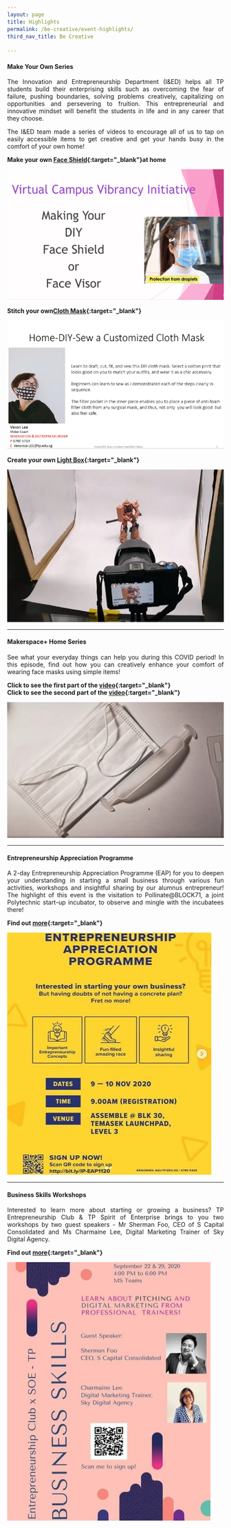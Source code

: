 ```yaml
---
layout: page
title: Highlights
permalink: /be-creative/event-highlights/
third_nav_title: Be Creative

---
```

#### Make Your Own Series ####
<div style="text-align: justify">
    <p>
The Innovation and Entrepreneurship Department (I&ED) helps all TP students build their enterprising skills such as overcoming the fear of failure, pushing boundaries, solving problems creatively, capitalizing on opportunities and persevering to fruition. This entrepreneurial and innovative mindset will benefit the students in life and in any career that they choose.
    </p>
    <p>
The I&ED team made a series of videos to encourage all of us to tap on easily accessible items to get creative and get your hands busy in the comfort of your own home!        
</div>

**Make your own [Face Shield](https://www.facebook.com/tp.innovation.entrepreneurship/videos/658346008393190/){:target="_blank"}at home**<br>

![Makerspace+ Home Series](/images/BeCreative-DIY_Face_Shield.png)

**Stitch your own[Cloth Mask](https://www.facebook.com/tp.innovation.entrepreneurship/videos/327069655053683/){:target="_blank"}**<br>

![Makerspace+ Home Series](/images/BeCreative-DIY_Cloth_Mask.png)

**Create your own [Light Box](https://www.facebook.com/tp.innovation.entrepreneurship/videos/763892361119090){:target="_blank"}**<br>

![Makerspace+ Home Series](/images/BeCreative-DIY_Lightbox.png)

---
#### Makerspace+ Home Series ####
<div style="text-align: justify">
    <p>
See what your everyday things can help you during this COVID period! In this episode, find out how you can creatively enhance your comfort of wearing face masks using simple items!
    </p>
</div>

**Click to see the first part of the [video](https://www.facebook.com/tp.innovation.entrepreneurship/videos/337288357385126/){:target="_blank"}**<br>
**Click to see the second part of the [video](https://www.facebook.com/tp.innovation.entrepreneurship/videos/355455748987619/){:target="_blank"}**

![Makerspace+ Home Series](/images/BeCreative-Mask.png)

---
#### Entrepreneurship Appreciation Programme ####
<div style="text-align: justify">
    <p>
A 2-day Entrepreneurship Appreciation Programme (EAP) for you to deepen your understanding in starting a small business through various fun activities, workshops and insightful sharing by our alumnus entrepreneur! The highlight of this event is the visitation to Pollinate@BLOCK71, a joint Polytechnic start-up incubator, to observe and mingle with the incubatees there! 
          </p>
</div>

**Find out [more](https://www.instagram.com/p/CFbhOE4HpLy/){:target="_blank"}**

![Entrepreneurship Appreciation Programme](/images/CCA_entrepreneurship_appreciation.JPG)

---
#### Business Skills Workshops ####
<div style="text-align: justify">
    <p>
Interested to learn more about starting or growing a business? TP Entrepreneurship Club & TP Spirit of Enterprise brings to you two workshops by two guest speakers - Mr Sherman Foo, CEO of S Capital Consolidated and Ms Charmaine Lee, Digital Marketing Trainer of Sky Digital Agency.  
          </p>
</div>

**Find out [more](https://www.instagram.com/p/CFJOeD-n6yv/){:target="_blank"}**

![Business Skills Workshops](/images/CCA_entrepreneurship_businessskills.JPG)
